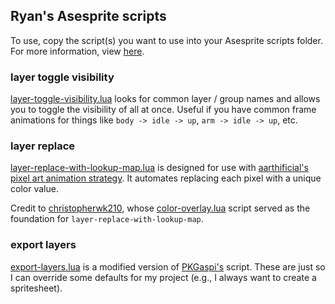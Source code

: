 
## Ryan's Asesprite scripts

To use, copy the script(s) you want to use into your Asesprite scripts folder. For more information, view [here](https://community.aseprite.org/t/aseprite-scripts-collection/3599).

### layer toggle visibility

[layer-toggle-visibility.lua](layer-toggle-visibility.lua) looks for common layer / group names and allows you to toggle the visibility of all at once. Useful if you have common frame animations for things like `body -> idle -> up`, `arm -> idle -> up`, etc.

### layer replace

[layer-replace-with-lookup-map.lua](layer-replace-with-lookup-map.lua) is designed for use with [aarthificial's pixel art animation strategy](https://www.youtube.com/watch?v=nYch_TIkq6w&t=435s). It automates replacing each pixel with a unique color value.

Credit to [christopherwk210](https://github.com/christopherwk210), whose [color-overlay.lua](https://github.com/christopherwk210/aseprite-scripts/blob/master/image/color-overlay.lua) script served as the foundation for `layer-replace-with-lookup-map`.

### export layers

[export-layers.lua](export-layers.lua) is a modified version of [PKGaspi's](https://github.com/PKGaspi/AsepriteScripts) script. These are just so I can override some defaults for my project (e.g., I always want to create a spritesheet).
